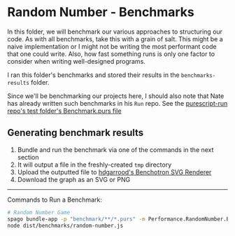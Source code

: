 # Random Number - Benchmarks

In this folder, we will benchmark our various approaches to structuring our code. As with all benchmarks, take this with a grain of salt. This might be a naive implementation or I might not be writing the most performant code that one could write. Also, how fast something runs is only one factor to consider when writing well-designed programs.

I ran this folder's benchmarks and stored their results in the `benchmarks-results` folder.

Since we'll be benchmarking our projects here, I should also note that Nate has already written such benchmarks in his `Run` repo. See the [purescript-run repo's test folder's Benchmark.purs file](https://github.com/natefaubion/purescript-run/blob/master/test/Bench.purs)

## Generating benchmark results

1. Bundle and run the benchmark via one of the commands in the next section
2. It will output a file in the freshly-created `tmp` directory
3. Upload the outputted file to [hdgarrood's Benchotron SVG Renderer](http://harry.garrood.me/purescript-benchotron-svg-renderer/)
4. Download the graph as an SVG or PNG

<hr>

Commands to Run a Benchmark:
```bash
# Random Number Game
spago bundle-app -p "benchmark/**/*.purs" -m Performance.RandomNumber.Benchmark -t dist/benchmarks/random-number.js
node dist/benchmarks/random-number.js
```
